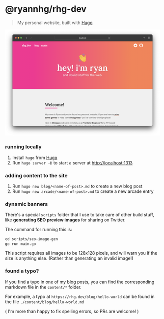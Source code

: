 # @ryannhg/rhg-dev
> My personal website, built with [Hugo](https://gohugo.io/)

![Screenshot of website](./screenshot.png)

### running locally

1. Install `hugo` from [Hugo](https://gohugo.io/)
2. Run `hugo server -D` to start a server at [http://localhost:1313](http://localhost:1313)


### adding content to the site

1. Run `hugo new blog/<name-of-post>.md` to create a new blog post
1. Run `hugo new arcade/<name-of-post>.md` to create a new arcade entry


### dynamic banners

There's a special `scripts` folder that I use to take care of other build stuff, like __generating SEO preview images__ for sharing on Twitter.

The command for running this is:

```
cd scripts/seo-image-gen
go run main.go
```

This script requires all images to be 128x128 pixels, and will warn you if the size is anything else. (Rather than generating an invalid image!)

### found a typo?

If you find a typo in one of my blog posts, you can find the corresponding markdown file in the `content/*` folder.

For example, a typo at `https://rhg.dev/blog/hello-world` can be found in the file `./content/blog/hello-world.md`

( I'm more than happy to fix spelling errors, so PRs are welcome! )